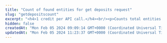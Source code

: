 ```yaml
---
title: "Count of found entities for get deposits request"
slug: "getdepositscount"
excerpt: "<h4>1 credit per API call.</h4><br/><p>Counts total entities found by get deposits request.</p>"
hidden: false
createdAt: "Mon Feb 05 2024 09:09:14 GMT+0000 (Coordinated Universal Time)"
updatedAt: "Mon Feb 05 2024 11:23:37 GMT+0000 (Coordinated Universal Time)"
---
```

